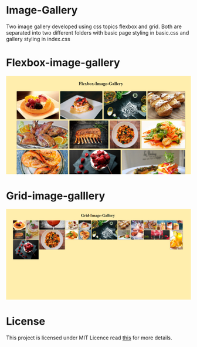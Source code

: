 # Image-Gallery
Two image gallery developed using css topics flexbox and grid.
Both are separated into two different folders with basic page styling in basic.css and gallery styling in index.css

# Flexbox-image-gallery

<img src="Screenshots/Flexbox-image-gallery.png"/>

# Grid-image-galllery

<img src="Screenshots/grid-image-gallery.png"/>

# License

This project is licensed under MIT Licence 
read [this](https://github.com/utkarsh1810/Development-trashs/community/license/new?branch=master) for more details.

